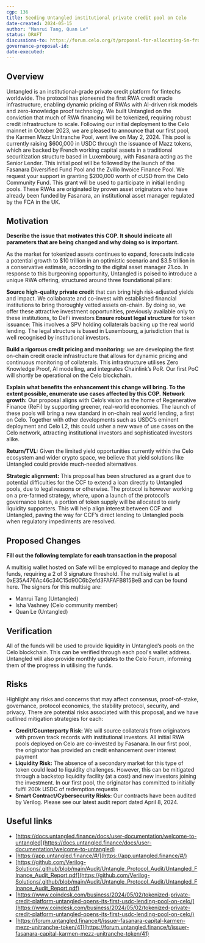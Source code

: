 ```yaml
---
cgp: 136
title: Seeding Untangled institutional private credit pool on Celo 
date-created: 2024-05-15
author: "Manrui Tang, Quan Le"
status: DRAFT
discussions-to: https://forum.celo.org/t/proposal-for-allocating-5m-from-the-celo-community-fund-to-rwa-lending-pools-with-untangled-protocol/6100
governance-proposal-id:
date-executed:
---
```


## Overview
Untangled is an institutional-grade private credit platform for fintechs worldwide. The protocol has pioneered the first RWA credit oracle infrastructure, enabling dynamic pricing of RWAs with AI-driven risk models and zero-knowledge proof technology. We built Untangled on the conviction that much of RWA financing will be tokenized, requiring robust credit infrastructure to scale.
Following our initial deployment to the Celo mainnet in October 2023, we are pleased to announce that our first pool, the Karmen Mezz Unitranche Pool, went live on May 2, 2024. This pool is currently raising $600,000 in USDC through the issuance of Mazz tokens, which are backed by French working capital assets in a traditional securitization structure based in Luxembourg, with Fasanara acting as the Senior Lender.
This initial pool will be followed by the launch of the Fasanara Diversified Fund Pool and the Zvillo Invoice Finance Pool.
We request your support in granting $200,000 worth of cUSD from the Celo Community Fund. This grant will be used to participate in initial lending pools. These RWAs are originated by proven asset originators who have already been funded by Fasanara, an institutional asset manager regulated by the FCA in the UK.

## Motivation 
**Describe the issue that motivates this CGP. It should indicate all parameters that are being changed and why doing so is important.**

As the market for tokenized assets continues to expand, forecasts indicate a potential growth to $10 trillion in an optimistic scenario and $3.5 trillion in a conservative estimate, according to the digital asset manager 21.co. In response to this burgeoning opportunity, Untangled is poised to introduce a unique RWA offering, structured around three foundational pillars:

**Source high-quality private credit** that can bring high risk-adjusted yields and impact. We collaborate and co-invest with established financial institutions to bring thoroughly vetted assets on-chain. By doing so, we offer these attractive investment opportunities, previously available only to these institutions, to DeFi investors
**Ensure robust legal structure** for token issuance: This involves a SPV holding collaterals backing up the real world lending. The legal structure is based in Luxembourg, a jurisdiction that is well recognised by institutional investors. 

**Build a rigorous credit pricing and monitoring**: we are developing the first on-chain credit oracle infrastructure that allows for dynamic pricing and continuous monitoring of collaterals. This infrastructure utilises Zero Knowledge Proof, AI modelling, and integrates Chainlink’s PoR. Our first PoC will shortly be operational on the Celo blockchain.

**Explain what benefits the enhancement this change will bring. To the extent possible, enumerate use cases affected by this CGP.**
**Network growth:** Our proposal aligns with Celo’s vision as the home of Regenerative Finance (ReFi) by supporting greener, real-world economies. The launch of these pools will bring a new standard in on-chain real world lending, a first on Celo. Together with other developments such as USDC’s eminent deployment and Celo L2, this could usher a new wave of use cases on the Celo network, attracting institutional investors and sophisticated investors alike.

**Return/TVL:** Given the limited yield opportunities currently within the Celo ecosystem and wider crypto space, we believe that yield solutions like Untangled could provide much-needed alternatives. 

**Strategic alignment:** This proposal has been structured as a grant due to potential difficulties for the CCF to extend a loan directly to Untangled pools, due to legal reasons or otherwise. The protocol is however working on a pre-farmed strategy, where, upon a launch of the protocol’s governance token, a portion of token supply will be allocated to early liquidity supporters. This will help align interest between CCF and Untangled, paving the way for CCF’s direct lending to Untangled pools when regulatory impediments are resolved. 
## Proposed Changes
**Fill out the following template for each transaction in the proposal**

A multisig wallet hosted on Safe will be employed to manage and deploy the funds, requiring a 2 of 3 signature threshold. The multisig wallet is at 0xE35A476Ac46c34C15d90C6b2efd3FAFAFB815BeB and can be found here. The signers for this multisig are:
- Manrui Tang (Untangled)
- Isha Vashney (Celo community member)
- Quan Le (Untangled)
## Verification
All of the funds will be used to provide liquidity in Untangled’s pools on the Celo blockchain. This can be verified through each pool's wallet address. Untangled will also provide monthly updates to the Celo Forum, informing them of the progress in utilising the funds.
## Risks
Highlight any risks and concerns that may affect consensus, proof-of-stake, governance, protocol economics, the stability protocol, security, and privacy.
There are potential risks associated with this proposal, and we have outlined mitigation strategies for each:
- **Credit/Counterparty Risk:** We will source collaterals from originators with proven track records with institutional investors. All initial RWA pools deployed on Celo are co-invested by Fasanara. In our first pool, the originator has provided an credit enhancement over interest payment
- **Liquidity Risk:** The absence of a secondary market for this type of token could lead to liquidity challenges. However, this can be mitigated through a backstop liquidity facility (at a cost) and new investors joining the investment. In our first pool, the originator has committed to initially fulfil 200k USDC of redemption requests
- **Smart Contract/Cybersecurity Risks:** Our contracts have been audited by Verilog. Please see our latest audit report dated April 8, 2024.

## Useful links 
- [https://docs.untangled.finance/docs/user-documentation/welcome-to-untangled](https://docs.untangled.finance/docs/user-documentation/welcome-to-untangled)
- [https://app.untangled.finance/#/](https://app.untangled.finance/#/)
- [https://github.com/Verilog-Solutions/.github/blob/main/Audit/Untangle_Protocol_Audit/Untangled_FInance_Audit_Report.pdf](https://github.com/Verilog-Solutions/.github/blob/main/Audit/Untangle_Protocol_Audit/Untangled_FInance_Audit_Report.pdf)
- [https://www.coindesk.com/business/2024/05/02/tokenized-private-credit-platform-untangled-opens-its-first-usdc-lending-pool-on-celo/](https://www.coindesk.com/business/2024/05/02/tokenized-private-credit-platform-untangled-opens-its-first-usdc-lending-pool-on-celo/)
- [https://forum.untangled.finance/t/issuer-fasanara-capital-karmen-mezz-unitranche-token/41](https://forum.untangled.finance/t/issuer-fasanara-capital-karmen-mezz-unitranche-token/41)

